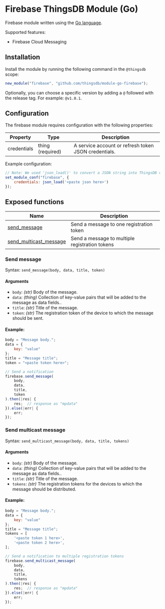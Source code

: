 # Firebase ThingsDB Module (Go)

Firebase module written using the [Go language](https://golang.org).

Supported features:

- Firebase Cloud Messaging


## Installation

Install the module by running the following command in the `@thingsdb` scope:

```javascript
new_module("firebase", "github.com/thingsdb/module-go-firebase");
```

Optionally, you can choose a specific version by adding a `@` followed with the release tag. For example: `@v1.0.1`.

## Configuration

The firebase module requires configuration with the following properties:

Property    | Type             | Description
----------- | ---------------- | -----------
credentials | thing (required) | A service account or refresh token JSON credentials.

Example configuration:

```javascript
// Note: We used 'json_load()' to convert a JSON string into ThingsDB value.
set_module_conf("firebase", {
    credentials: json_load('<paste json here>')
});
```

## Exposed functions

Name                                              | Description
------------------------------------------------- | -----------
[send_message](#send-message)                     | Send a message to one registration token
[send_multicast_message](#send-multicast-message) | Send a message to multiple registration tokens

### Send message

Syntax: `send_message(body, data, title, token)`

#### Arguments

- `body`: _(str)_ Body of the message.
- `data`: _(thing)_ Collection of key-value pairs that will be added to the message as data fields..
- `title`: _(str)_ Title of the message.
- `token`: _(str)_ The registration token of the device to which the message should be sent.

#### Example:

```javascript
body = "Message body.";
data = {
    key: "value"
};
title = "Message title";
token = "<paste token here>";

// Send a notification
firebase.send_message(
    body,
    data,
    title,
    token
).then(|res| {
    res;  // response as "mpdata"
}).else(|err| {
    err;
});
```

### Send multicast message

Syntax: `send_multicast_message(body, data, title, tokens)`

#### Arguments

- `body`: _(str)_ Body of the message.
- `data`: _(thing)_ Collection of key-value pairs that will be added to the message as data fields..
- `title`: _(str)_ Title of the message.
- `tokens`: _(str)_ The registration tokens for the devices to which the message should be distributed.

#### Example:

```javascript
body = "Message body.";
data = {
    key: "value"
};
title = "Message title";
tokens = [
    '<paste token 1 here>',
    '<paste token 2 here>',
];

// Send a notification to multiple registration tokens
firebase.send_multicast_message(
    body,
    data,
    title,
    tokens
).then(|res| {
    res;  // response as "mpdata"
}).else(|err| {
    err;
});
```
